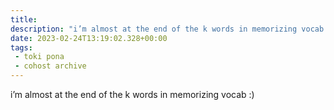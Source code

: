 ```yaml
---
title:
description: "i’m almost at the end of the k words in memorizing vocab :)"
date: 2023-02-24T13:19:02.328+00:00
tags:
 - toki pona
 - cohost archive
---
```


i’m almost at the end of the k words in memorizing vocab :)
